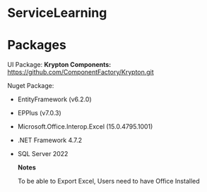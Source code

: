 # ServiceLearning

# Packages
UI Package: **Krypton Components:** https://github.com/ComponentFactory/Krypton.git

Nuget Package: 
- EntityFramework (v6.2.0)
- EPPlus (v7.0.3)
- Microsoft.Office.Interop.Excel (15.0.4795.1001)
- .NET Framework 4.7.2
- SQL Server 2022

  **Notes**

  To be able to Export Excel, Users need to have Office Installed
